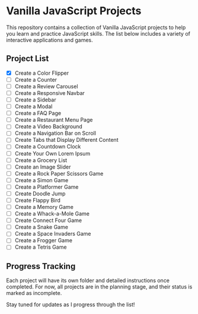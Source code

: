 # Vanilla JavaScript Projects

This repository contains a collection of Vanilla JavaScript projects to help you learn and practice JavaScript skills. The list below includes a variety of interactive applications and games. 

## Project List

- [x] Create a Color Flipper
- [ ] Create a Counter
- [ ] Create a Review Carousel
- [ ] Create a Responsive Navbar
- [ ] Create a Sidebar
- [ ] Create a Modal
- [ ] Create a FAQ Page
- [ ] Create a Restaurant Menu Page
- [ ] Create a Video Background
- [ ] Create a Navigation Bar on Scroll
- [ ] Create Tabs that Display Different Content
- [ ] Create a Countdown Clock
- [ ] Create Your Own Lorem Ipsum
- [ ] Create a Grocery List
- [ ] Create an Image Slider
- [ ] Create a Rock Paper Scissors Game
- [ ] Create a Simon Game
- [ ] Create a Platformer Game
- [ ] Create Doodle Jump
- [ ] Create Flappy Bird
- [ ] Create a Memory Game
- [ ] Create a Whack-a-Mole Game
- [ ] Create Connect Four Game
- [ ] Create a Snake Game
- [ ] Create a Space Invaders Game
- [ ] Create a Frogger Game
- [ ] Create a Tetris Game

## Progress Tracking

Each project will have its own folder and detailed instructions once completed. For now, all projects are in the planning stage, and their status is marked as incomplete.

Stay tuned for updates as I progress through the list!
